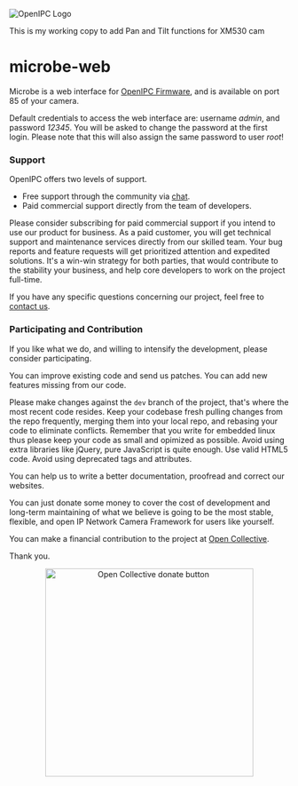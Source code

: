 ![OpenIPC Logo](https://cdn.themactep.com/images/logo_openipc.png)

This is my working copy to add Pan and Tilt functions for XM530 cam

microbe-web
===========

Microbe is a web interface for [OpenIPC Firmware][openipcfw],
and is available on port 85 of your camera.

Default credentials to access the web interface are: username _admin_, and
password _12345_. You will be asked to change the password at the first login.
Please note that this will also assign the same password to user _root_!

### Support

OpenIPC offers two levels of support.

- Free support through the community via [chat][telegram].
- Paid commercial support directly from the team of developers.

Please consider subscribing for paid commercial support if you intend to use our
product for business. As a paid customer, you will get technical support and
maintenance services directly from our skilled team. Your bug reports and
feature requests will get prioritized attention and expedited solutions. It's a
win-win strategy for both parties, that would contribute to the stability your
business, and help core developers to work on the project full-time.

If you have any specific questions concerning our project, feel free to
[contact us](mailto:dev@openipc.org).

### Participating and Contribution

If you like what we do, and willing to intensify the development, please
consider participating.

You can improve existing code and send us patches. You can add new features
missing from our code.

Please make changes against the `dev` branch of the project, that's where the
most recent code resides. Keep your codebase fresh pulling changes from the
repo frequently, merging them into your local repo, and rebasing your code to
eliminate conflicts. Remember that you write for embedded linux thus please keep
your code as small and opimized as possible. Avoid using extra libraries like
jQuery, pure JavaScript is quite enough. Use valid HTML5 code. Avoid using
deprecated tags and attributes.

You can help us to write a better documentation, proofread and correct our
websites.

You can just donate some money to cover the cost of development and long-term
maintaining of what we believe is going to be the most stable, flexible, and
open IP Network Camera Framework for users like yourself.

You can make a financial contribution to the project at [Open Collective][oc].

Thank you.

<p style="text-align:center"><a href="https://opencollective.com/openipc/contribute/backer-14335/checkout" target="_blank"><img src="https://opencollective.com/webpack/donate/button@2x.png?color=blue" width="375" alt="Open Collective donate button"></a></p>

[openipcfw]: https://github.com/OpenIPC/firmware
[haserl]: http://haserl.sourceforge.net/
[iso639]: https://en.wikipedia.org/wiki/List_of_ISO_639-1_codes
[wiki]: https://github.com/OpenIPC/firmware/wiki/microbe-web
[telegram]: https://openipc.org/#telegram-chat-groups
[oc]: https://opencollective.com/openipc/contribute/backer-14335/checkout
[pp]: https://www.paypal.com/donate/?hosted_button_id=C6F7UJLA58MBS
